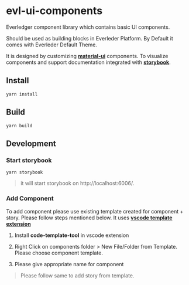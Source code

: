 # evl-ui-components

Everledger component library which contains basic UI components.

Should be used as building blocks in Everleder Platform. By Default it comes with Everleder Default Theme.

It is designed by customizing [**material-ui**](https://material-ui.com/) components. To visualize components and support documentation  integrated with [**storybook**](https://storybook.js.org/).

## Install

`yarn install`

## Build

`yarn build`

## Development 

### Start storybook

`yarn storybook`

>it will start storybook on http://localhost:6006/.


### Add Component

To add component please use existing template created for component + story. Please follow steps mentioned below. It uses [**vscode template extension**](https://marketplace.visualstudio.com/items?itemName=yuanhjty.code-template-tool) 

1. Install **code-template-tool** in vscode extension

2. Right Click on components folder > New File/Folder from Template. Please choose component template.

3. Please give appropriate name for component

> Please follow same to add story from template.
